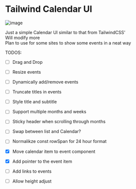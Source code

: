 # Tailwind Calendar UI
![image](https://github.com/chukwumaokere/tailwind-calendar-ui/assets/16673873/76cb7efd-fb79-4b6f-ba56-0f4cfddc6e37)

Just a simple Calendar UI similar to that from TailwindCSS'  
Will modify more  
Plan to use for some sites to show some events in a neat way  

TODOS:
- [ ] Drag and Drop
- [ ] Resize events 
- [ ] Dynamically add/remove events
- [ ] Truncate titles in events
- [ ] Style title and subtitle
- [ ] Support multiple months and weeks
- [ ] Sticky header when scrolling through months
- [ ] Swap between list and Calendar?
- [ ] Normalikze const rowSpan for 24 hour format 
- [x] Move calendar item to event component
- [x] Add pointer to the event item
- [ ] Add links to events
- [ ] Allow height adjust

